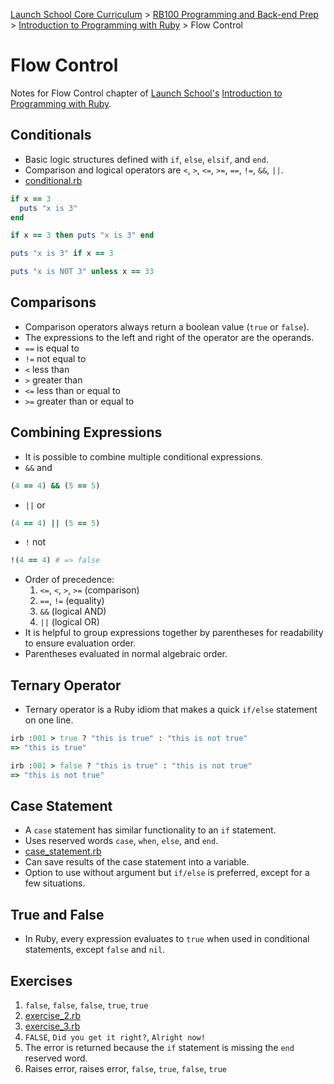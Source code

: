 [Launch School Core Curriculum][readme] >
[RB100 Programming and Back-end Prep][rb100] >
[Introduction to Programming with Ruby][intro-notes] >
Flow Control

# Flow Control

Notes for Flow Control chapter of [Launch School's][launch-school] [Introduction to Programming with Ruby][intro-to-ruby].

## Conditionals

- Basic logic structures defined with `if`, `else`, `elsif`, and `end`.
- Comparison and logical operators are `<`, `>`, `<=`, `>=`, `==`, `!=`, `&&`, `||`.
- [conditional.rb](conditional.rb)

<!-- prettier-ignore -->
```ruby
if x == 3
  puts "x is 3"
end

if x == 3 then puts "x is 3" end

puts "x is 3" if x == 3

puts "x is NOT 3" unless x == 33
```

## Comparisons

- Comparison operators always return a boolean value (`true` or `false`).
- The expressions to the left and right of the operator are the operands.
- `==` is equal to
- `!=` not equal to
- `<` less than
- `>` greater than
- `<=` less than or equal to
- `>=` greater than or equal to

## Combining Expressions

- It is possible to combine multiple conditional expressions.
- `&&` and

```ruby
(4 == 4) && (5 == 5)
```

- `||` or

```ruby
(4 == 4) || (5 == 5)
```

- `!` not

```ruby
!(4 == 4) # => false
```

- Order of precedence:
  1. `<=`, `<`, `>`, `>=` (comparison)
  2. `==`, `!=` (equality)
  3. `&&` (logical AND)
  4. `||` (logical OR)
- It is helpful to group expressions together by parentheses for readability to ensure evaluation order.
- Parentheses evaluated in normal algebraic order.

## Ternary Operator

- Ternary operator is a Ruby idiom that makes a quick `if/else` statement on one line.

```ruby
irb :001 > true ? "this is true" : "this is not true"
=> "this is true"

irb :001 > false ? "this is true" : "this is not true"
=> "this is not true"
```

## Case Statement

- A `case` statement has similar functionality to an `if` statement.
- Uses reserved words `case`, `when`, `else`, and `end`.
- [case_statement.rb](case_statement.rb)
- Can save results of the case statement into a variable.
- Option to use without argument but `if/else` is preferred, except for a few situations.

## True and False

- In Ruby, every expression evaluates to `true` when used in conditional statements, except `false` and `nil`.

## Exercises

1. `false`, `false`, `false`, `true`, `true`
2. [exercise_2.rb](exercise_2.rb)
3. [exercise_3.rb](exercise_3.rb)
4. `FALSE`, `Did you get it right?`, `Alright now!`
5. The error is returned because the `if` statement is missing the `end` reserved word.
6. Raises error, raises error, `false`, `true`, `false`, `true`

<!-- internal links -->

[intro-notes]: /books/introduction_to_programming_with_ruby/contents.md
[rb100]: /rb100/notes.md
[readme]: /README.md

<!-- external links -->

[intro-to-ruby]: https://launchschool.com/books/ruby
[launch-school]: https://launchschool.com
